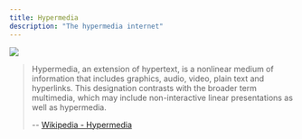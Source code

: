 ```yaml
---
title: Hypermedia
description: "The hypermedia internet"
---
```


![](https://gailhantson.github.io/digital_garden/imgs/PronovostAndre.jpg)

> Hypermedia, an extension of hypertext, is a nonlinear medium of information that includes graphics, audio, video, plain text and hyperlinks. This designation contrasts with the broader term multimedia, which may include non-interactive linear presentations as well as hypermedia.
>
> -- [Wikipedia - Hypermedia](https://en.wikipedia.org/wiki/Hypermedia)

